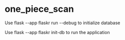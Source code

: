 # one_piece_scan

Use flask --app flaskr run --debug to initialize database

Use flask --app flaskr init-db to run the application 
